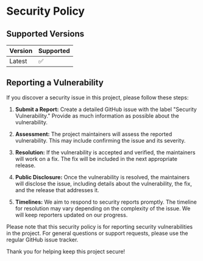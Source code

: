 # Security Policy

## Supported Versions

| Version | Supported          |
| ------- | ------------------ |
| Latest  | :white_check_mark: |

## Reporting a Vulnerability

If you discover a security issue in this project, please follow these steps:

1. **Submit a Report:** Create a detailed GitHub issue with the label "Security Vulnerability." Provide as much information as possible about the vulnerability.

2. **Assessment:** The project maintainers will assess the reported vulnerability. This may include confirming the issue and its severity.

3. **Resolution:** If the vulnerability is accepted and verified, the maintainers will work on a fix. The fix will be included in the next appropriate release.

4. **Public Disclosure:** Once the vulnerability is resolved, the maintainers will disclose the issue, including details about the vulnerability, the fix, and the release that addresses it.

5. **Timelines:** We aim to respond to security reports promptly. The timeline for resolution may vary depending on the complexity of the issue. We will keep reporters updated on our progress.

Please note that this security policy is for reporting security vulnerabilities in the project. For general questions or support requests, please use the regular GitHub issue tracker.

Thank you for helping keep this project secure!
